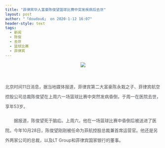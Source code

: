 ```yaml
---
title: "菲律宾华人富豪陈俊望篮球比赛中突发疾病后去世"
layout: post
author: "「doudou6」 on 2020-1-12 16:07"
header-style: text
tags:
  - 新闻
  - 陈俊
  - 去世
  - 篮球比赛
  - 菲律宾
---
```


<head></head>
<body>
 <div align="center"> 
  <font style="color:rgb(77, 79, 83)"><img src="http://n.sinaimg.cn/sinanews/transform/116/w550h366/20191111/6fa9-iieqapt6502067.jpg" onload="thumbImg(this)"></font> 
 </div>
 <br> 
 <br> 
 <p style="line-height:32px;text-indent:nullem;text-align:left"><font style="color:rgb(77, 79, 83)"> 北京时间11日消息，据当地媒体报道，菲律宾第二大富豪陈永栽之子、菲律宾航空控股公司总裁陈俊望在上周六一场篮球比赛中突然发病昏倒，于周一在医院去世，享年53岁。</font></p>
 <p style="line-height:32px;text-indent:nullem;text-align:left"><font style="color:rgb(77, 79, 83)">　　据报道，陈俊望死于脑疝。上周六，他在一场篮球比赛中昏倒后被送进了医院。今年10月28日，陈俊望刚刚被任命为菲航控股总裁兼首席运营官。他还是另外两家公司的总裁，以及LT Group和菲律宾国家银行的董事。</font></p>
 <br>
</body>


